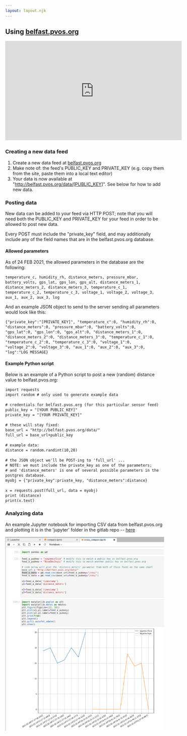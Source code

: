 ```yaml
---
layout: layout.njk
---
```



## Using [belfast.pvos.org](http://belfast.pvos.org)

<iframe width="560" height="315" src="https://www.youtube.com/embed/UAZAA2opqYc" frameborder="0" allow="accelerometer; clipboard-write; encrypted-media; gyroscope; picture-in-picture" allowfullscreen></iframe>

### Creating a new data feed

1. Create a new data feed at [belfast.pvos.org](http://belfast.pvos.org)
2. Make note of: the feed's PUBLIC_KEY and PRIVATE_KEY (e.g. copy them from the site, paste them into a local text editor)
3. Your data is now available at "http://belfast.pvos.org/data/[PUBLIC_KEY]".  See below for how to add new data.

### Posting data

New data can be added to your feed via HTTP POST; note that you will need both the PUBLIC_KEY and PRIVATE_KEY for your feed in order to be allowed to post new data. 

Every POST must include the "private_key" field, and may additionally include any of the field names that are in the belfast.pvos.org database.  

#### Allowed parameters

As of 24 FEB 2021, the allowed parameters in the database are the following:

```
temperature_c, humidity_rh, distance_meters, pressure_mbar, battery_volts, gps_lat, gps_lon, gps_alt, distance_meters_1, distance_meters_2, distance_meters_3, temperature_c_1, temperature_c_2, temperature_c_3, voltage_1, voltage_2, voltage_3, aux_1, aux_2, aux_3, log
```

And an example JSON object to send to the server sending all parameters would look like this:

```
{"private_key":"[PRIVATE_KEY]", "temperature_c":0, "humidity_rh":0, "distance_meters":0, "pressure_mbar":0, "battery_volts":0, "gps_lat":0, "gps_lon":0, "gps_alt":0, "distance_meters_1":0, "distance_meters_2":0, "distance_meters_3":0, "temperature_c_1":0, "temperature_c_2":0, "temperature_c_3":0, "voltage_1":0, "voltage_2":0, "voltage_3":0, "aux_1":0, "aux_2":0, "aux_3":0, "log":"LOG MESSAGE}
```

#### Example Python script 

Below is an example of a Python script to post a new (random) distance value to belfast.pvos.org:

```
import requests
import random # only used to generate example data

# credentials for belfast.pvos.org (for this particular sensor feed)
public_key = "[YOUR PUBLIC_KEY]"
private_key = "[YOUR PRIVATE_KEY]"

# these will stay fixed:
base_url = "http://belfast.pvos.org/data/"
full_url = base_url+public_key

# example data:
distance = random.randint(10,20)

# the JSON object we'll be POST-ing to 'full_url' ...
# NOTE: we must include the private_key as one of the parameters;
# and 'distance_meters' is one of several possible parameters in the postgres database.
myobj = {"private_key":private_key, "distance_meters":distance}

x = requests.post(full_url, data = myobj)
print (distance)
print(x.text)
```
### Analyzing data

An example Jupyter notebook for importing CSV data from belfast.pvos.org and plotting it is in the 'jupyter' folder in the gitlab repo -- [here](https://gitlab.com/p-v-o-s/agroeco/belfast-feed/-/blob/master/jupyter/cross_compare.ipynb)

![](/img/belfast/jupyter.png)
